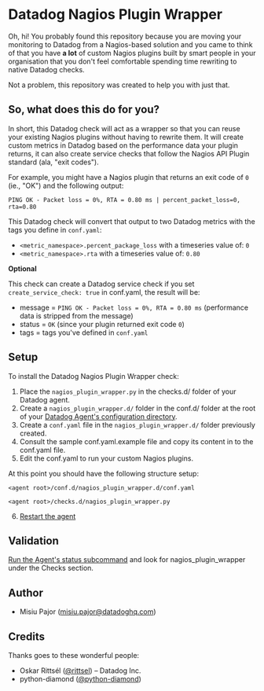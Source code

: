 # Datadog Nagios Plugin Wrapper
Oh, hi! You probably found this repository because you are moving your monitoring to Datadog from a Nagios-based solution and you came to think of that you have **a lot** of custom Nagios plugins built by smart people in your organisation that you don't feel comfortable spending time rewriting to native Datadog checks.

Not a problem, this repository was created to help you with just that.

## So, what does this do for you?
In short, this Datadog check will act as a wrapper so that you can reuse your existing Nagios plugins without having to rewrite them. It will create custom metrics in Datadog based on the performance data your plugin returns, it can also create service checks that follow the Nagios API Plugin standard (ala, "exit codes").

For example, you might have a Nagios plugin that returns an exit code of `0` (ie., "OK") and the following output:

```PING OK - Packet loss = 0%, RTA = 0.80 ms | percent_packet_loss=0, rta=0.80``` 

This Datadog check will convert that output to two Datadog metrics with the tags you define in `conf.yaml`:
- `<metric_namespace>.percent_package_loss` with a timeseries value of: `0` 
- `<metric_namespace>.rta` with a timeseries value of: `0.80`

**Optional**

This check can create a Datadog service check if you set `create_service_check: true` in conf.yaml, the result will be:

- message = `PING OK - Packet loss = 0%, RTA = 0.80 ms` (performance data is stripped from the message)
- status = `OK` (since your plugin returned exit code `0`)
- tags = tags you've defined in `conf.yaml`


## Setup
To install the Datadog Nagios Plugin Wrapper check:
1. Place the `nagios_plugin_wrapper.py` in the checks.d/ folder of your Datadog agent.
2. Create a `nagios_plugin_wrapper.d/` folder in the conf.d/ folder at the root of your [Datadog Agent's configuration directory](https://docs.datadoghq.com/agent/guide/agent-configuration-files/?tab=agentv6v7#agent-configuration-directory).
3. Create a `conf.yaml` file in the `nagios_plugin_wrapper.d/` folder previously created.
4. Consult the sample conf.yaml.example file and copy its content in to the conf.yaml file.
5. Edit the conf.yaml to run your custom Nagios plugins.

At this point you should have the following structure setup:

```<agent root>/conf.d/nagios_plugin_wrapper.d/conf.yaml```

```<agent root>/checks.d/nagios_plugin_wrapper.py```

6. [Restart the agent](https://docs.datadoghq.com/agent/faq/agent-commands/#start-stop-restart-the-agent)

## Validation
[Run the Agent's status subcommand](https://docs.datadoghq.com/agent/guide/agent-commands/?tab=agentv6v7#service-status) and look for nagios_plugin_wrapper under the Checks section.

## Author
* Misiu Pajor (misiu.pajor@datadoghq.com)

## Credits
Thanks goes to these wonderful people:
* Oskar Rittsél ([@rittsel](https://github.com/Rittsel)) – Datadog Inc.
* python-diamond ([@python-diamond](https://github.com/python-diamond))
